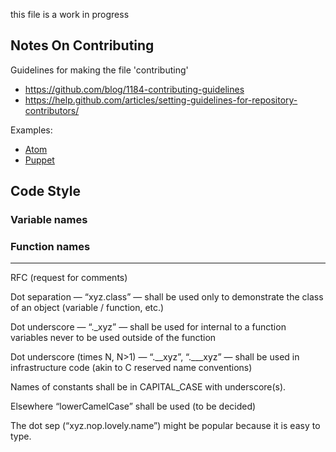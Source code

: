 this file is a work in progress

## Notes On Contributing

Guidelines for making the file 'contributing' 
* https://github.com/blog/1184-contributing-guidelines
* https://help.github.com/articles/setting-guidelines-for-repository-contributors/

Examples:
* [Atom](https://github.com/atom/atom/blob/master/CONTRIBUTING.md)
* [Puppet](https://raw.githubusercontent.com/puppetlabs/puppet/master/CONTRIBUTING.md)

## Code Style

### Variable names

### Function names


----------------
RFC (request for comments)

Dot separation — “xyz.class” — shall be used only to demonstrate the class of an object (variable / function, etc.)

Dot underscore — “._xyz” — shall be used for internal to a function variables never to be used outside of the function

Dot underscore (times N, N>1) — “.__xyz”,  “.___xyz” — shall be used in infrastructure code (akin to C reserved name conventions)

Names of constants shall be in CAPITAL_CASE with underscore(s).

Elsewhere “lowerCamelCase” shall be used (to be decided)

The dot sep (“xyz.nop.lovely.name”) might be popular because it is easy to type.






